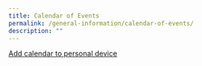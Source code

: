 ```yaml
---
title: Calendar of Events
permalink: /general-information/calendar-of-events/
description: ""
---
```

[Add calendar to personal device](https://calendar.google.com/calendar/embed?src=c_c27edb745216958e2821c1418e2876293886088bd3c1d86e1b43e5f1e6a0e98e%40group.calendar.google.com&ctz=Asia%2FSingapore)